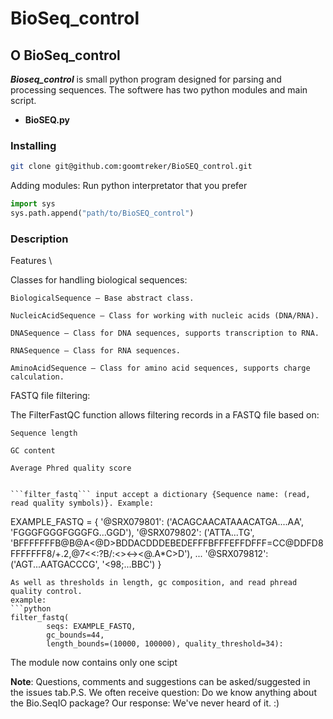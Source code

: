 # BioSeq_control

## О BioSeq_control
***Bioseq_control*** is small python program designed for parsing and processing sequences.
The softwere has two python modules and main script.


- **BioSEQ.py**


### Installing

```bash
git clone git@github.com:goomtreker/BioSEQ_control.git
```
Adding modules:
Run python interpretator that you prefer
```python
import sys
sys.path.append("path/to/BioSEQ_control")
```
### Description
Features \

Classes for handling biological sequences: 

    BiologicalSequence — Base abstract class.

    NucleicAcidSequence — Class for working with nucleic acids (DNA/RNA).

    DNASequence — Class for DNA sequences, supports transcription to RNA.

    RNASequence — Class for RNA sequences.

    AminoAcidSequence — Class for amino acid sequences, supports charge calculation.

FASTQ file filtering:

The FilterFastQC function allows filtering records in a FASTQ file based on:

    Sequence length

    GC content

    Average Phred quality score



```

```filter_fastq``` input accept a dictionary {Sequence name: (read, read quality symbols)}. Example:
```
EXAMPLE_FASTQ = {
    '@SRX079801': ('ACAGCAACATAAACATGA....AA', 'FGGGFGGGFGGGFG...GGD'),
    '@SRX079802': ('ATTA...TG', 'BFFFFFFFB@B@A<@D>BDDACDDDEBEDEFFFBFFFEFFDFFF=CC@DDFD8FFFFFFF8/+.2,@7<<:?B/:<><-><@.A*C>D'),
    ...
    '@SRX079812': ('AGT...AATGACCCG', '<98;...BBC')
    }      
```
As well as thresholds in length, gc composition, and read phread quality control.
example:
```python
filter_fastq(
        seqs: EXAMPLE_FASTQ,
        gc_bounds=44,
        length_bounds=(10000, 100000), quality_threshold=34):
```
The module now contains only one scipt

**Note**:
Questions, comments and suggestions can be asked/suggested in the issues tab.P.S. 
We often receive question:
 Do we know anything about the Bio.SeqIO package?
 Our response:
 We've never heard of it. :)
